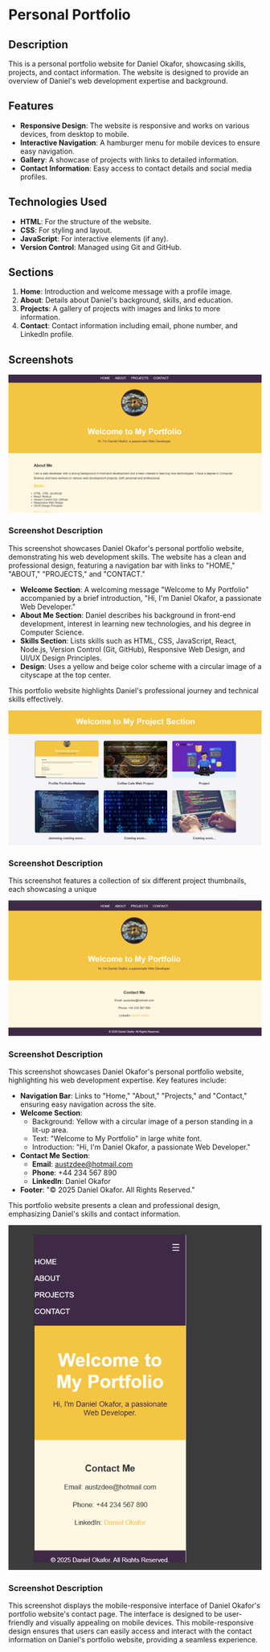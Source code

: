 # Personal Portfolio

## Description
This is a personal portfolio website for Daniel Okafor, showcasing skills, projects, and contact information.
The website is designed to provide an overview of Daniel's web development expertise and background.

## Features
- **Responsive Design**: The website is responsive and works on various devices, from desktop to mobile.
- **Interactive Navigation**: A hamburger menu for mobile devices to ensure easy navigation.
- **Gallery**: A showcase of projects with links to detailed information.
- **Contact Information**: Easy access to contact details and social media profiles.

## Technologies Used
- **HTML**: For the structure of the website.
- **CSS**: For styling and layout.
- **JavaScript**: For interactive elements (if any).
- **Version Control**: Managed using Git and GitHub.

## Sections
1. **Home**: Introduction and welcome message with a profile image.
2. **About**: Details about Daniel's background, skills, and education.
3. **Projects**: A gallery of projects with images and links to more information.
4. **Contact**: Contact information including email, phone number, and LinkedIn profile.

## Screenshots

![Screenshot of Daniel Okafor's Portfolio Website](https://github.com/austzdee/portfolio-website/blob/c565d61673d1b5f4acea8fb774b617bb726d45b7/Screenshot%202025-02-22%20220423.png "Daniel Okafor's Portfolio")

### Screenshot Description
This screenshot showcases Daniel Okafor's personal portfolio website, demonstrating his web development skills. The website has a clean and professional design, featuring a navigation bar with links to "HOME," "ABOUT," "PROJECTS," and "CONTACT."

- **Welcome Section**: A welcoming message "Welcome to My Portfolio" accompanied by a brief introduction, "Hi, I'm Daniel Okafor, a passionate Web Developer."
- **About Me Section**: Daniel describes his background in front-end development, interest in learning new technologies, and his degree in Computer Science.
- **Skills Section**: Lists skills such as HTML, CSS, JavaScript, React, Node.js, Version Control (Git, GitHub), Responsive Web Design, and UI/UX Design Principles.
- **Design**: Uses a yellow and beige color scheme with a circular image of a cityscape at the top center.

This portfolio website highlights Daniel's professional journey and technical skills effectively.

![Project Thumbnails](https://github.com/austzdee/portfolio-website/blob/656115bc4c1b1877217c5a89f5983b5cd84521be/screenshotprojPage.png "Project Thumbnails")

### Screenshot Description
This screenshot features a collection of six different project thumbnails, each showcasing a unique 


![Screenshot of Daniel Okafor's Portfolio Website](https://github.com/austzdee/portfolio-website/blob/7c182a01c7f1d68298888b703e84bad5e39219f6/Screenshot%20contact.PNG "Daniel Okafor's Portfolio")

### Screenshot Description
This screenshot showcases Daniel Okafor's personal portfolio website, highlighting his web development expertise. Key features include:

- **Navigation Bar**: Links to "Home," "About," "Projects," and "Contact," ensuring easy navigation across the site.
- **Welcome Section**: 
  - Background: Yellow with a circular image of a person standing in a lit-up area.
  - Text: "Welcome to My Portfolio" in large white font.
  - Introduction: "Hi, I'm Daniel Okafor, a passionate Web Developer."
- **Contact Me Section**:
  - **Email**: austzdee@hotmail.com
  - **Phone**: +44 234 567 890
  - **LinkedIn**: Daniel Okafor
- **Footer**: "© 2025 Daniel Okafor. All Rights Reserved."

This portfolio website presents a clean and professional design, emphasizing Daniel's skills and contact information.


![Screenshot of Daniel Okafor's Portfolio Website Contact Page](https://github.com/austzdee/portfolio-website/blob/384844b88ba61093516b7d875e9315679b0648c3/Screenshot%20mobile%20device%20version.png "Daniel Okafor's Portfolio Contact Page")

### Screenshot Description
This screenshot displays the mobile-responsive interface of Daniel Okafor's portfolio website's contact page. The interface is designed to be user-friendly and visually appealing on mobile devices.
This mobile-responsive design ensures that users can easily access and interact with the contact information on Daniel's portfolio website, providing a seamless experience.
